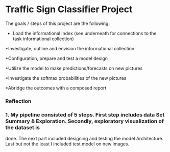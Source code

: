 # **Traffic Sign Classifier Project** 



The goals / steps of this project are the following:
* Load the informational index (see underneath for connections to the task informational collection) 

*Investigate, outline and envision the informational collection 

*Configuration, prepare and test a model design 

*Utilize the model to make predictions/forecasts on new pictures 

*Investigate the softmax probabilities of the new pictures 

*Abridge the outcomes with a composed report

### Reflection

### 1. My pipeline consisted of 5 steps. First step includes data Set Summary & Exploration. Secondly, exploratory visualization of the dataset is 
done. The next part included designing and testing the model Architecture. Last but not the least I included test model on new images.
